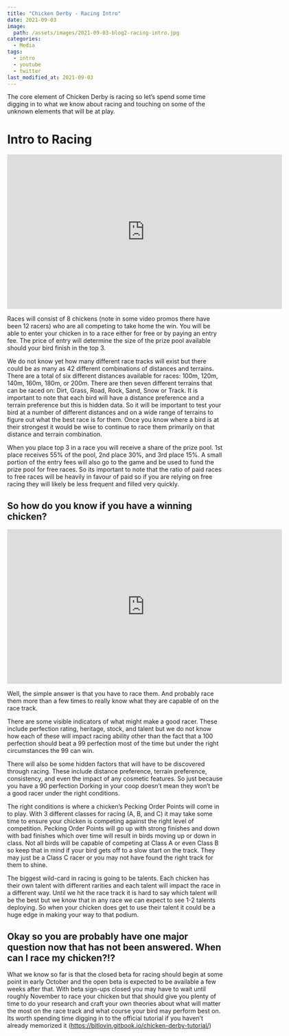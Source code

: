 ```yaml
---
title: "Chicken Derby - Racing Intro"
date: 2021-09-03
image: 
  path: /assets/images/2021-09-03-blog2-racing-intro.jpg
categories:
  - Media
tags:
  - intro
  - youtube
  - twitter
last_modified_at: 2021-09-03
---
```


The core element of Chicken Derby is racing so let’s spend some time digging in to what we know about racing and touching on some of the unknown elements that will be at play.

<!--more-->

# Intro to Racing

<div class="embed-responsive embed-responsive-16by9">
  <iframe width="640" height="360" src="https://youtu.be/Mqs-odCLPnM" frameborder="0" allowfullscreen></iframe>
</div>

Races will consist of 8 chickens (note in some video promos there have been 12 racers) who are all competing to take home the win. You will be able to enter your chicken in to a race either for free or by paying an entry fee. The price of entry will determine the size of the prize pool available should your bird finish in the top 3.

We do not know yet how many different race tracks will exist but there could be as many as 42 different combinations of distances and terrains. There are a total of six different distances available for races: 100m, 120m, 140m, 160m, 180m, or 200m. There are then seven different terrains that can be raced on: Dirt, Grass, Road, Rock, Sand, Snow or Track. It is important to note that each bird will have a distance preference and a terrain preference but this is hidden data. So it will be important to test your bird at a number of different distances and on a wide range of terrains to figure out what the best race is for them. Once you know where a bird is at their strongest it would be wise to continue to race them primarily on that distance and terrain combination. 

When you place top 3 in a race you will receive a share of the prize pool. 1st place receives 55% of the pool, 2nd place 30%, and 3rd place 15%. A small portion of the entry fees will also go to the game and be used to fund the prize pool for free races. So its important to note that the ratio of paid races to free races will be heavily in favour of paid so if you are relying on free racing they will likely be less frequent and filled very quickly.

## So how do you know if you have a winning chicken?

<div class="embed-responsive embed-responsive-16by9">
  <iframe width="640" height="360" src="https://youtu.be/neo8FAyPfnA" frameborder="0" allowfullscreen></iframe>
</div>

Well, the simple answer is that you have to race them. And probably race them more than a few times to really know what they are capable of on the race track.

There are some visible indicators of what might make a good racer. These include perfection rating, heritage, stock, and talent but we do not know how each of these will impact racing ability other than the fact that a 100 perfection should beat a 99 perfection most of the time but under the right circumstances the 99 can win. 

There will also be some hidden factors that will have to be discovered through racing. These include distance preference, terrain preference, consistency, and even the impact of any cosmetic features.  So just because you have a 90 perfection Dorking in your coop doesn’t mean they won’t be a good racer under the right conditions. 

The right conditions is where a chicken’s Pecking Order Points will come in to play. With 3 different classes for racing (A, B, and C) it may take some time to ensure your chicken is competing against the right level of competition. Pecking Order Points will go up with strong finishes and down with bad finishes which over time will result in birds moving up or down in class. Not all birds will be capable of competing at Class A or even Class B so keep that in mind if your bird gets off to a slow start on the track. They may just be a Class C racer or you may not have found the right track for them to shine.

The biggest wild-card in racing is going to be talents. Each chicken has their own talent with different rarities and each talent will impact the race in a different way. Until we hit the race track it is hard to say which talent will be the best but we know that in any race we can expect to see 1-2 talents deploying. So when your chicken does get to use their talent it could be a huge edge in making your way to that podium.

## Okay so you are probably have one major question now that has not been answered. When can I race my chicken?!?

What we know so far is that the closed beta for racing should begin at some point in early October and the open beta is expected to be available a few weeks after that. With beta sign-ups closed you may have to wait until roughly November to race your chicken but that should give you plenty of time to do your research and craft your own theories about what will matter the most on the race track and what course your bird may perform best on. Its worth spending time digging in to the official tutorial if you haven’t already memorized it (https://bitlovin.gitbook.io/chicken-derby-tutorial/)
